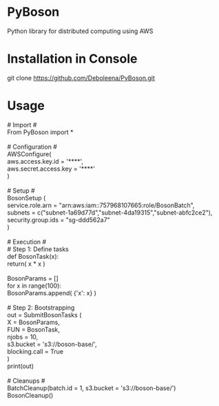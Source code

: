 # PyBoson
Python library for distributed computing using AWS

# Installation in Console
git clone https://github.com/Deboleena/PyBoson.git

# Usage
\# Import \#\
From PyBoson import \*\
\
\# Configuration \#\
AWSConfigure(\
  aws.access.key.id = '\*\*\*\*',\
  aws.secret.access.key = '\*\*\*\*'\
)\
\
\# Setup \#\
BosonSetup (\
  service.role.arn = "arn:aws:iam::757968107665:role/BosonBatch",\
  subnets = c("subnet-1a69d77d","subnet-4da19315","subnet-abfc2ce2"),\
  security.group.ids = "sg-ddd562a7"\
)\
\
\# Execution \#\
\# Step 1: Define tasks\
def BosonTask(x):\
	return( x * x )\
\
BosonParams = []\
for x in range(100):\
	BosonParams.append( {'x': x} )\
\
\# Step 2: Bootstrapping\
out = SubmitBosonTasks (\
  X = BosonParams,\
  FUN = BosonTask,\
  njobs = 10,\
  s3.bucket = 's3://boson-base/',\
  blocking.call = True\
)\
print(out)\
\
\# Cleanups \#\
BatchCleanup(batch.id = 1, s3.bucket = 's3://boson-base/')\
BosonCleanup()